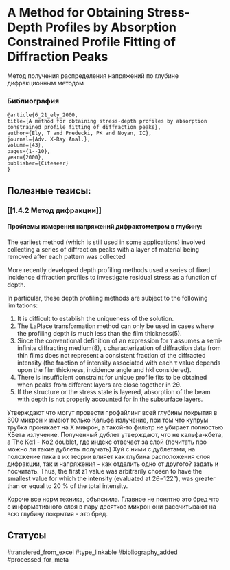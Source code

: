 # A Method for Obtaining Stress-Depth Profiles by Absorption Constrained Profile Fitting of Diffraction Peaks

Метод получения распределения напряжений по глубине дифракционным методом

### Библиография
```
@article{6_21_ely_2000,
title={A method for obtaining stress-depth profiles by absorption constrained profile fitting of diffraction peaks},
author={Ely, T and Predecki, PK and Noyan, IC},
journal={Adv. X-Ray Anal.},
volume={43},
pages={1--10},
year={2000},
publisher={Citeseer}
}
```

## Полезные тезисы:
### [[1.4.2 Метод дифракции]]
#### Проблемы измерения напряжений дифрактометром в глубину:
The earliest method (which is still used
in some applications) involved collecting a series of diffraction peaks with a layer of material
being removed after each pattern was collected

More recently developed depth profiling
methods used a series of fixed incidence diffraction profiles to investigate residual stress as a
function of depth.

In particular, these depth profiling
methods are subject to the following limitations:
1. It is difficult to establish the uniqueness of the solution.
2. The LaPlace transformation method can only be used in cases where the profiling depth is
much less than the film thickness(5).
3. Since the conventional definition of an expression for τ assumes a semi-infinite diffracting
medium(8), τ characterization of diffraction data from thin films does not represent a
consistent fraction of the diffracted intensity (the fraction of intensity associated with each τ
value depends upon the film thickness, incidence angle and hkl considered).
4. There is insufficient constraint for unique profile fits to be obtained when peaks from
different layers are close together in 2θ.
5. If the structure or the stress state is layered, absorption of the beam with depth is not properly
accounted for in the subsurface layers.

Утверждают что могут провести профайлинг всей глубины покрытия в 600 микрон и имеют только Кальфа излучение, при том что купрум трубка проникает на Х микрон, а такой-то фильтр не убирает полностью КБета излучение.
Полученный дублет утверждают, что не кальфа-кбета, а The Kα1 - Kα2 doublet, где индекс отвечает за слой (почитать про можно ли такие дублеты получать)
Хуй с ними с дублетами, на положение пика в их теории влияет как глубина расположения слоя дифракции, так и напряжения - как отделить одно от другого?  задать и посчитать. Thus, the first z1 value was arbitrarily chosen to have the smallest
value for which the intensity (evaluated at 2θ=122°), was greater than or equal to 20 % of the
total intensity.

Короче все норм техника, объяснила. Главное не понятно это бред что с информативного слоя в пару десятков микрон они рассчитывают на всю глубину покрытия - это бред.

## Статусы
#transfered_from_excel 
#type_linkable 
#bibliography_added 
#processed_for_meta
